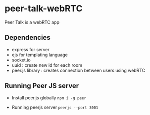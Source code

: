 # peer-talk-webRTC

Peer Talk is a webRTC app

## Dependencies

- express for server
- ejs for templating language
- socket.io
- uuid : create new id for each room
- peer.js library : creates connection between users using webRTC

## Running Peer JS server

- Install peer.js globally
  `npm i -g peer`

- Running peerjs server
  `peerjs --port 3001`
